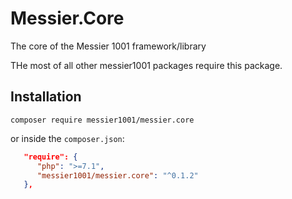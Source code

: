 # Messier.Core
The core of the Messier 1001 framework/library

THe most of all other messier1001 packages require this package.

## Installation

```
composer require messier1001/messier.core
```

or inside the `composer.json`:

```json
   "require": {
      "php": ">=7.1",
      "messier1001/messier.core": "^0.1.2"
   },
```
